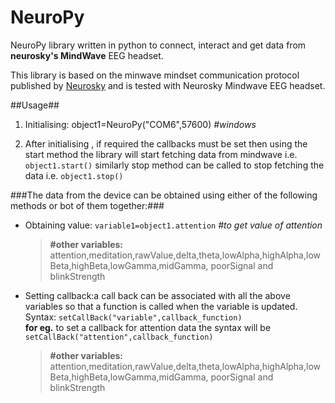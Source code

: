 NeuroPy
=======

NeuroPy library written in python to connect, interact and get data from __neurosky's MindWave__ EEG headset.

This library is based on the minwave mindset communication protocol published by [Neurosky](http:://neurosky.com) and is tested
with Neurosky Mindwave EEG headset.

##Usage##

1. Initialising: object1=NeuroPy("COM6",57600) _#windows_

1. After initialising , if required the callbacks must be set
then using the start method the library will start fetching data from mindwave
i.e. `object1.start()`
similarly stop method can be called to stop fetching the data
i.e. `object1.stop()`

###The data from the device can be obtained using either of the following methods or bot of them together:###
    
* Obtaining value: `variable1=object1.attention` _\#to get value of attention_
    >__\#other variables:__ attention,meditation,rawValue,delta,theta,lowAlpha,highAlpha,lowBeta,highBeta,lowGamma,midGamma, poorSignal and blinkStrength
    
* Setting callback:a call back can be associated with all the above variables so that a function is called when the variable is updated. Syntax: `setCallBack("variable",callback_function)` <br />
    __for eg.__ to set a callback for attention data the syntax will be `setCallBack("attention",callback_function)`
    
    >__\#other variables:__ attention,meditation,rawValue,delta,theta,lowAlpha,highAlpha,lowBeta,highBeta,lowGamma,midGamma, poorSignal and blinkStrength
